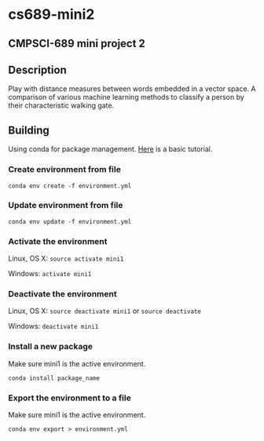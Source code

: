 # cs689-mini2
## CMPSCI-689 mini project 2
## Description
Play with distance measures between words embedded in a vector space.
A comparison of various machine learning methods to classify a person by their characteristic walking gate.
## Building
Using conda for package management. [Here](http://conda.pydata.org/docs/using/envs.html) is a basic tutorial.
### Create environment from file
`conda env create -f environment.yml`
### Update environment from file
`conda env update -f environment.yml`
### Activate the environment
Linux, OS X: `source activate mini1`

Windows: `activate mini1`
### Deactivate the environment
Linux, OS X: `source deactivate mini1` or `source deactivate`

Windows: `deactivate mini1`
### Install a new package
Make sure mini1 is the active environment.

`conda install package_name`
### Export the environment to a file
Make sure mini1 is the active environment.

`conda env export > environment.yml`
